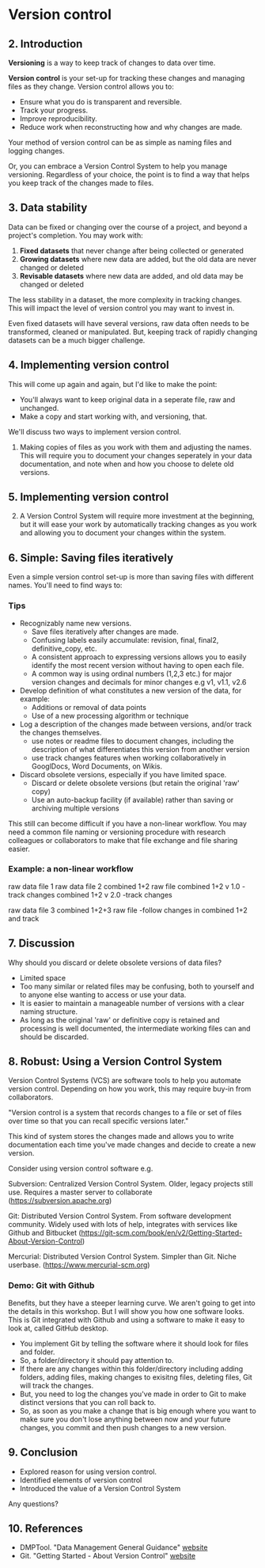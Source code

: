 # Version control
## 2. Introduction
**Versioning** is a way to keep track of changes to data over time. 

**Version control** is your set-up for tracking these changes and managing files as they change. Version control allows you to:

- Ensure what you do is transparent and reversible.
- Track your progress.
- Improve reproducibility.
- Reduce work when reconstructing how and why changes are made.

Your method of version control can be as simple as naming files and logging changes. 

Or, you can embrace a Version Control System to help you manage versioning. Regardless of your choice, the point is to find a way that helps you keep track of the changes made to files.

## 3. Data stability
Data can be fixed or changing over the course of a project, and beyond a project's completion. You may work with:

1. **Fixed datasets** that never change after being collected or generated
2. **Growing datasets** where new data are added, but the old data are never changed or deleted
3. **Revisable datasets** where new data are added, and old data may be changed or deleted

The less stability in a dataset, the more complexity in tracking changes. This will impact the level of version control you may want to invest in.
 
Even fixed datasets will have several versions, raw data often needs to be transformed, cleaned or manipulated. But, keeping track of rapidly changing datasets can be a much bigger challenge. 

## 4. Implementing version control
This will come up again and again, but I'd like to make the point:

- You'll always want to keep original data in a seperate file, raw and unchanged. 
- Make a copy and start working with, and versioning, that.
 
We'll discuss two ways to implement version control.

1. Making copies of files as you work with them and adjusting the names. This will require you to document your changes seperately in your data documentation, and note when and how you choose to delete old versions. 

## 5. Implementing version control

2. A Version Control System will require more investment at the beginning, but it will ease your work by automatically tracking changes as you work and allowing you to document your changes within the system.

## 6. Simple: Saving files iteratively
Even a simple version control set-up is more than saving files with different names. You'll need to find ways to:

### Tips
- Recognizably name new versions.
	- Save files iteratively after changes are made.
	- Confusing labels easily accumulate: revision, final, final2, definitive_copy, etc.
	- A consistent approach to expressing  versions allows you to easily identify the most recent version without having to open each file.
	- A common way is using ordinal numbers (1,2,3 etc.) for major version changes and decimals for minor changes e.g v1, v1.1, v2.6
- Develop definition of what constitutes a new version of the data, for example:
	- Additions or removal of data points
	- Use of a new processing algorithm or technique
- Log a description of the changes made between versions, and/or track the changes themselves.
	- use notes or readme files to document changes, including the description of what differentiates this version from another version
	- use track changes features when working collaboratively in GooglDocs, Word Documents, on Wikis.
- Discard obsolete versions, especially if you have limited space.
	- Discard or delete obsolete versions (but retain the original 'raw' copy)
	- Use an auto-backup facility (if available) rather than saving or archiving multiple versions

This still can become difficult if you have a non-linear workflow.
You may need a common file naming or versioning procedure with research colleagues or collaborators to make that file exchange and file sharing easier.


### Example: a non-linear workflow
raw data file 1
raw data file 2
combined 1+2 raw file
combined 1+2 v 1.0 -track changes
combined 1+2 v 2.0 -track changes

raw data file 3
combined 1+2+3 raw file -follow changes in combined 1+2 and track


## 7. Discussion
Why should you discard or delete obsolete versions of data files?

- Limited space
- Too many similar or related files may be confusing, both to yourself and to anyone else wanting to access or use your data.  
- It is easier to maintain a manageable number of versions with a clear naming structure. 
- As long as the original 'raw' or definitive copy is retained and processing is well documented, the intermediate working files can and should be discarded.

## 8. Robust: Using a Version Control System
Version Control Systems (VCS) are software tools to help you automate version control. Depending on how you work, this may require buy-in from collaborators.

"Version control is a system that records changes to a file or set of files over time so that you can recall specific versions later."

This kind of system stores the changes made and allows you to write documentation each time you've made changes and decide to create a new version.

Consider using version control software e.g. 

Subversion: Centralized Version Control System. Older, legacy projects still use. Requires a master server to collaborate (https://subversion.apache.org)  

Git: Distributed Version Control System. From software development community. Widely used with lots of help, integrates with services like Github and Bitbucket (https://git-scm.com/book/en/v2/Getting-Started-About-Version-Control)

Mercurial: Distributed Version Control System. Simpler than Git. Niche userbase. (https://www.mercurial-scm.org)

### Demo: Git with Github
Benefits, but they have a steeper learning curve. We aren't going to get into the details in this workshop. But I will show you how one software looks. This is Git integrated with Github and using a software to make it easy to look at, called GitHub desktop.

- You implement Git by telling the software where it should look for files and folder. 
- So, a folder/directory it should pay attention to. 
- If there are any changes within this folder/directory including adding folders, adding files, making changes to exisitng files, deleting files, Git will track the changes. 
- But, you need to log the changes you've made in order to Git to make distinct versions that you can roll back to.
- So, as soon as you make a change that is big enough where you want to make sure you don't lose anything between now and your future changes, you commit and then push changes to a new version.

## 9. Conclusion

- Explored reason for using version control.
- Identified elements of version control 
- Introduced the value of a Version Control System

Any questions?

## 10. References
- DMPTool. "Data Management General Guidance" [website](https://dmptool.org/dm_guidance)
- Git. "Getting Started - About Version Control" [website](https://git-scm.com/book/en/v2/Getting-Started-About-Version-Control)